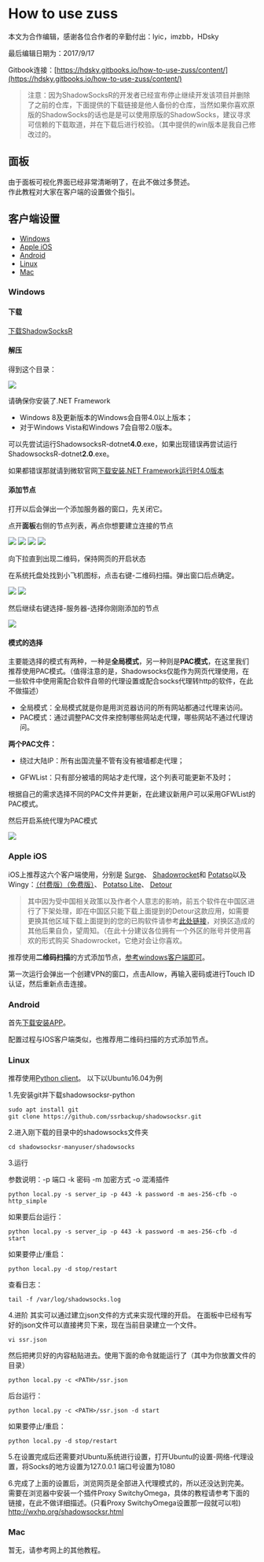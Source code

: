 # How to use zuss

本文为合作编辑，感谢各位合作者的辛勤付出：lyic，imzbb，HDsky

最后编辑日期为：2017/9/17

Gitbook连接：[https://hdsky.gitbooks.io/how-to-use-zuss/content/](https://hdsky.gitbooks.io/how-to-use-zuss/content/)
>注意：因为ShadowSocksR的开发者已经宣布停止继续开发该项目并删除了之前的仓库，下面提供的下载链接是他人备份的仓库，当然如果你喜欢原版的ShadowSocks的话也是是可以使用原版的ShadowSocks，建议寻求可信赖的下载取道，并在下载后进行校验。（其中提供的win版本是我自己修改过的。

## 面板

由于面板可视化界面已经非常清晰明了，在此不做过多赘述。  
作此教程对大家在客户端的设置做个指引。

## 客户端设置

* [Windows](#windows) 
* [Apple iOS](#apple-ios)
* [Android](#android)
* [Linux](#linux)
* [Mac](#mac)

### Windows

#### 下载

[下载ShadowSocksR](https://github.com/HDsky/gfwlist/raw/master/ssr-win-by-hdsky.7z) 

#### 解压

得到这个目录：

![](/assets/unzip.png)

请确保你安装了.NET Framework
  
* Windows 8及更新版本的Windows会自带4.0以上版本；
* 对于Windows Vista和Windows 7会自带2.0版本。  

可以先尝试运行ShadowsocksR-dotnet**4.0**.exe，如果出现错误再尝试运行ShadowsocksR-dotnet**2.0**.exe。

如果都错误那就请到微软官网[下载安装.NET Framework运行时4.0版本](https://www.microsoft.com/zh-CN/download/details.aspx?id=17851)

#### 添加节点

打开以后会弹出一个添加服务器的窗口，先关闭它。

点开**面板**右侧的节点列表，再点你想要建立连接的节点

![](/assets/table0.png)
![](/assets/table1.png)
![](/assets/table2.png)
![](/assets/table3.png)

向下拉直到出现二维码，保持网页的开启状态

在系统托盘处找到小飞机图标，点击右键-二维码扫描。弹出窗口后点确定。

![](/assets/fly.png)
![](/assets/erweima.png)

然后继续右键选择-服务器-选择你刚刚添加的节点

![](/assets/server.png)

#### 模式的选择

主要能选择的模式有两种，一种是**全局模式**，另一种则是**PAC模式**，在这里我们推荐使用PAC模式。（值得注意的是，Shadowsocks仅能作为网页代理使用，在一些软件中使用需配合软件自带的代理设置或配合socks代理转http的软件，在此不做描述）

* 全局模式：全局模式就是你是用浏览器访问的所有网站都通过代理来访问。  
* PAC模式：通过调整PAC文件来控制哪些网站走代理，哪些网站不通过代理访问。  

**两个PAC文件：**

* 绕过大陆IP：所有出国流量不管有没有被墙都走代理；

* GFWList：只有部分被墙的网站才走代理，这个列表可能更新不及时；

根据自己的需求选择不同的PAC文件并更新，在此建议新用户可以采用GFWList的PAC模式。

然后开启系统代理为PAC模式

![](/assets/changePAC.png)

### Apple iOS

iOS上推荐这六个客户端使用，分别是
[Surge](https://itunes.apple.com/us/app/surge-web-developer-tool-and-proxy-utility/id1040100637?mt=8)、
[Shadowrocket](https://appsto.re/us/UDjM3.i)和
[Potatso](https://itunes.apple.com/cn/app/土豆丝-potatso-强大的网络工具/id1070901416?mt=8)以及
Wingy：[（付费版）](https://itunes.apple.com/cn/app/shadowsocks-wingy-proxy-for-http-socks5-ss/id1148026741?mt=8)[（免费版）](https://itunes.apple.com/cn/app/wingy-http-s-socks5-proxy-utility/id1178584911?mt=8)、
[Potatso Lite](https://itunes.apple.com/cn/app/potatso-lite-%E5%9C%9F%E8%B1%86%E4%B8%9D%E5%85%A5%E9%97%A8%E7%89%88/id1239860606?mt=8)、
[Detour](https://itunes.apple.com/cn/app/detour-%E4%B8%80%E6%AC%BE%E4%BD%8E%E8%B0%83%E5%88%B0%E5%AE%B6%E7%9A%84%E5%8F%8Cs%E5%AE%A2%E6%88%B7%E7%AB%AF/id1260141606?mt=8)
>其中因为受中国相关政策以及作者个人意志的影响，前五个软件在中国区进行了下架处理，即在中国区只能下载上面提到的Detour这款应用，如需要更换其他区域下载上面提到的您的已购软件请参考[此处链接](http://www.mk52.cn/jiaocheng/2053.html)，对换区造成的其他后果自负，望周知。（在此十分建议各位拥有一个外区的账号并使用喜欢的形式购买 Shadowrocket，它绝对会让你喜欢。

推荐使用**二维码扫描**的方式添加节点，[参考windows客户端即可](#添加节点)。

第一次运行会弹出一个创建VPN的窗口，点击Allow，再输入密码或进行Touch ID认证，然后重新点击连接。

### Android

首先[下载安装APP](https://github.com/ssrbackup/shadowsocks-rss)。

配置过程与IOS客户端类似，也推荐用二维码扫描的方式添加节点。

### Linux

推荐使用[Python client](https://github.com/ssrbackup/shadowsocksr)。
以下以Ubuntu16.04为例

1.先安装git并下载shadowsocksr-python
```
sudo apt install git
git clone https://github.com/ssrbackup/shadowsocksr.git
```
2.进入刚下载的目录中的shadowsocks文件夹
```
cd shadowsocksr-manyuser/shadowsocks
```
3.运行

参数说明：-p 端口 -k 密码  -m 加密方式 -o 混淆插件
```
python local.py -s server_ip -p 443 -k password -m aes-256-cfb -o http_simple
```

如果要后台运行：
```
python local.py -s server_ip -p 443 -k password -m aes-256-cfb -d start
```
如果要停止/重启：
```
python local.py -d stop/restart
```
查看日志：
```
tail -f /var/log/shadowsocks.log
```
4.进阶
其实可以通过建立json文件的方式来实现代理的开启。
在面板中已经有写好的json文件可以直接拷贝下来，现在当前目录建立一个文件。
```
vi ssr.json
```
然后把拷贝好的内容粘贴进去。使用下面的命令就能运行了（其中<PATH>为你放置文件的目录）
```
python local.py -c <PATH>/ssr.json
```
后台运行：
```
python local.py -c <PATH>/ssr.json -d start
```
如果要停止/重启：
```
python local.py -d stop/restart
```
5.在设置完成后还需要对Ubuntu系统进行设置，打开Ubuntu的设置-网络-代理设置，将Socks的地方设置为127.0.0.1 端口号设置为1080

6.完成了上面的设置后，浏览网页是全部进入代理模式的，所以还没达到完美。
需要在浏览器中安装一个插件Proxy SwitchyOmega，具体的教程请参考下面的链接，在此不做详细描述。(只看Proxy SwitchyOmega设置那一段就可以啦)
http://wxhp.org/shadowsocksr.html


### Mac

暂无，请参考网上的其他教程。